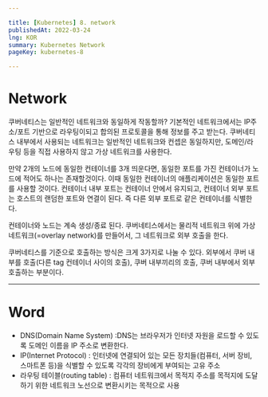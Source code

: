 ```yaml
---

title: [Kubernetes] 8. network
publishedAt: 2022-03-24
lng: KOR
summary: Kubernetes Network
pageKey: kubernetes-8

---
```


# Network

쿠버네티스는 일반적인 네트워크와 동일하게 작동할까? 기본적인 네트워크에서는 IP주소/포트 기반으로 라우팅이되고 합의된 프로토콜을 통해 정보를 주고 받는다. 쿠버네티스 내부에서 사용되는 네트워크는 일반적인 네트워크와 컨셉은 동일하지만, 도메인/라우팅 등을 직접 사용하지 않고 가상 네트워크를 사용한다.

만약 2개의 노드에 동일한 컨테이너를 3개 띄운다면, 동일한 포트를 가진 컨테이너가 노드에 적어도 하나는 존재할것이다. 이때 동일한 컨테이너의 애플리케이션은 동일한 포트를 사용할 것이다. 컨테이너 내부 포트는 컨테이너 안에서 유지되고, 컨테이너 외부 포트는 호스트의 랜덤한 포트와 연결이 된다. 즉 다른 외부 포트로 같은 컨테이너를 식별한다.

컨테이너와 노드는 계속 생성/종료 된다. 쿠버네티스에서는 물리적 네트워크 위에 가상 네트워크(=overlay network)를 만들어서, 그 네트워크로 외부 호출을 한다.

쿠버네티스를 기준으로 호출하는 방식은 크게 3가지로 나눌 수 있다. 외부에서 쿠버 내부를 호출(다른 tag 컨테이너 사이의 호출), 쿠버 내부끼리의 호출, 쿠버 내부에서 외부 호출하는 부분이다.

---

# Word

- DNS(Domain Name System) :DNS는 브라우저가 인터넷 자원을 로드할 수 있도록 도메인 이름을 IP 주소로 변환한다.
- IP(Internet Protocol) : 인터넷에 연결되어 있는 모든 장치들(컴퓨터, 서버 장비, 스마트폰 등)을 식별할 수 있도록 각각의 장비에게 부여되는 고유 주소
- 라우팅 테이블(routing table) : 컴퓨터 네트워크에서 목적지 주소를 목적지에 도달하기 위한 네트워크 노선으로 변환시키는 목적으로 사용
